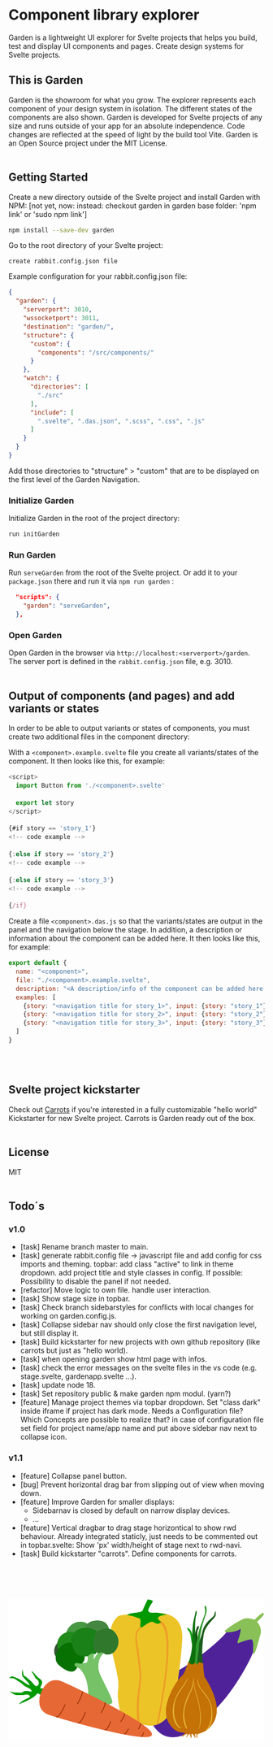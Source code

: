 # Component library explorer

Garden is a lightweight UI explorer for Svelte projects that helps you build, test and display UI components and pages. Create design systems for Svelte projects.

## This is Garden

Garden is the showroom for what you grow. The explorer represents each component of your design system in isolation. The different states of the components are also shown. Garden is developed for Svelte projects of any size and runs outside of your app for an absolute independence. Code changes are reflected at the speed of light by the build tool Vite. Garden is an Open Source project under the MIT License.
<br><br>

## Getting Started

Create a new directory outside of the Svelte project and install Garden with NPM: [not yet, now: instead: checkout garden in garden base folder: 'npm link' or 'sudo npm link']

```bash
npm install --save-dev garden
```

Go to the root directory of your Svelte project:

```text
create rabbit.config.json file
```

Example configuration for your rabbit.config.json file:

```json
{
  "garden": {
    "serverport": 3010,
    "wssocketport": 3011,
    "destination": "garden/",
    "structure": {
      "custom": {
        "components": "/src/components/"
      }
    },
    "watch": {
      "directories": [
        "./src"
      ],
      "include": [
        ".svelte", ".das.json", ".scss", ".css", ".js"
      ]
    }
  }
}
```

Add those directories to "structure" > "custom" that are to be displayed on the first level of the Garden Navigation.

### Initialize Garden

Initialize Garden in the root of the project directory:

```bash
run initGarden
```

### Run Garden

Run `serveGarden` from the root of the Svelte project. Or add it to your `package.json` there and run it via `npm run garden` :

```json
  "scripts": {
    "garden": "serveGarden",
  },
```

### Open Garden

Open Garden in the browser via `http://localhost:<serverport>/garden`. The server port is defined in the `rabbit.config.json` file, e.g. 3010.
<br><br>

## Output of components (and pages) and add variants or states

In order to be able to output variants or states of components, you must create two additional files in the component directory:

With a `<component>.example.svelte` file you create all variants/states of the component. It then looks like this, for example:

```js
<script>
  import Button from './<component>.svelte'

  export let story
</script>

{#if story == 'story_1'}
<!-- code example -->

{:else if story == 'story_2'}
<!-- code example -->

{:else if story == 'story_3'}
<!-- code example -->

{/if}
```

Create a file `<component>.das.js` so that the variants/states are output in the panel and the navigation below the stage. In addition, a description or information about the component can be added here. It then looks like this, for example:

```js
export default {
  name: "<component>",
  file: "./<component>.example.svelte",
  description: "<A description/info of the component can be added here...>",
  examples: [
    {story: "<navigation title for story_1>", input: {story: "story_1"}},
    {story: "<navigation title for story_2>", input: {story: "story_2"}},
    {story: "<navigation title for story_3>", input: {story: "story_3"}},
  ]
}
```
<br><br>

## Svelte project kickstarter

Check out [Carrots](https://github.com/rabbitdevelopment/carrots) if you're interested in a fully customizable "hello world" Kickstarter for new Svelte project. Carrots is Garden ready out of the box.
<br><br>

## License

MIT
<br><br>

## Todo´s

### v1.0

* [task] Rename branch master to main.
* [task] generate rabbit.config file -> javascript file and add config for css imports and theming. topbar: add class "active" to link in theme dropdown. add project title and style classes in config. If possible: Possibility to disable the panel if not needed.
* [refactor] Move logic to own file. handle user interaction.
* [task] Show stage size in topbar.
* [task] Check branch sidebarstyles for conflicts with local changes for working on garden.config.js.
* [task] Collapse sidebar nav should only close the first navigation level, but still display it.
* [task] Build kickstarter for new projects with own github repository (like carrots but just as "hello world).
* [task] when opening garden show html page with infos.
* [task] check the error messages on the svelte files in the vs code (e.g. stage.svelte, gardenapp.svelte ...).
* [task] update node 18.
* [task] Set repository public & make garden npm modul. (yarn?)
* [feature] Manage project themes via topbar dropdown. Set "class dark" inside iframe if project has dark mode. Needs a Configuration file? Which Concepts are possible to realize that? in case of configuration file set field for project name/app name and put above sidebar nav next to collapse icon.

### v1.1

* [feature] Collapse panel button.
* [bug] Prevent horizontal drag bar from slipping out of view when moving down.
* [feature] Improve Garden for smaller displays:
  * Sidebarnav is closed by default on narrow display devices.
  * ...
* [feature] Vertical dragbar to drag stage horizontical to show rwd behaviour. Already integrated staticly, just needs to be commented out in topbar.svelte: Show 'px' width/height of stage next to rwd-navi.
* [task] Build kickstarter "carrots". Define components for carrots.

<br><br><br><p align="center"><img src="src/assets/icons/logo.svg"></p>
